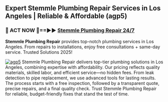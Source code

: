 ## Expert Stemmle Plumbing Repair Services in Los Angeles | Reliable & Affordable (agp5)  

<h3>🚿 ACT NOW 🌟==►► <a href="https://tinyurl.com/2ne6vx2x" rel="nofollow">Stemmle Plumbing Repair 24/7</a></h3>

**Stemmle Plumbing Repair** provides top-notch plumbing services in Los Angeles. From repairs to installations, enjoy free consultations + same-day service. Trusted Solutions 2025!

[![agp5](https://i.imgur.com/4PFF4AK.jpeg)](https://tinyurl.com/2ne6vx2x)
Stemmle Plumbing Repair delivers top-tier plumbing solutions in Los Angeles, combining expertise with affordability. Our pricing reflects quality materials, skilled labor, and efficient service—no hidden fees. From leak detection to pipe replacement, we use advanced tools for lasting results. The process starts with a free inspection, followed by a transparent quote, precise repairs, and a final quality check. Trust Stemmle Plumbing Repair for reliable, budget-friendly fixes that stand the test of time.